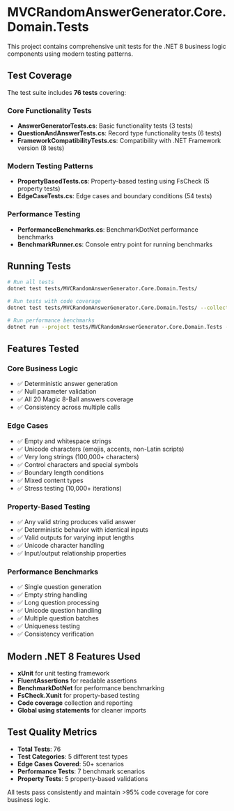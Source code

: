 # MVCRandomAnswerGenerator.Core.Domain.Tests

This project contains comprehensive unit tests for the .NET 8 business logic components using modern testing patterns.

## Test Coverage

The test suite includes **76 tests** covering:

### Core Functionality Tests
- **AnswerGeneratorTests.cs**: Basic functionality tests (3 tests)
- **QuestionAndAnswerTests.cs**: Record type functionality tests (6 tests)  
- **FrameworkCompatibilityTests.cs**: Compatibility with .NET Framework version (8 tests)

### Modern Testing Patterns
- **PropertyBasedTests.cs**: Property-based testing using FsCheck (5 property tests)
- **EdgeCaseTests.cs**: Edge cases and boundary conditions (54 tests)

### Performance Testing
- **PerformanceBenchmarks.cs**: BenchmarkDotNet performance benchmarks
- **BenchmarkRunner.cs**: Console entry point for running benchmarks

## Running Tests

```bash
# Run all tests
dotnet test tests/MVCRandomAnswerGenerator.Core.Domain.Tests/

# Run tests with code coverage
dotnet test tests/MVCRandomAnswerGenerator.Core.Domain.Tests/ --collect:"XPlat Code Coverage"

# Run performance benchmarks
dotnet run --project tests/MVCRandomAnswerGenerator.Core.Domain.Tests -c Release -- --benchmark
```

## Features Tested

### Core Business Logic
- ✅ Deterministic answer generation
- ✅ Null parameter validation
- ✅ All 20 Magic 8-Ball answers coverage
- ✅ Consistency across multiple calls

### Edge Cases
- ✅ Empty and whitespace strings
- ✅ Unicode characters (emojis, accents, non-Latin scripts)
- ✅ Very long strings (100,000+ characters)
- ✅ Control characters and special symbols
- ✅ Boundary length conditions
- ✅ Mixed content types
- ✅ Stress testing (10,000+ iterations)

### Property-Based Testing
- ✅ Any valid string produces valid answer
- ✅ Deterministic behavior with identical inputs
- ✅ Valid outputs for varying input lengths
- ✅ Unicode character handling
- ✅ Input/output relationship properties

### Performance Benchmarks
- ✅ Single question generation
- ✅ Empty string handling
- ✅ Long question processing
- ✅ Unicode question handling
- ✅ Multiple question batches
- ✅ Uniqueness testing
- ✅ Consistency verification

## Modern .NET 8 Features Used

- **xUnit** for unit testing framework
- **FluentAssertions** for readable assertions
- **BenchmarkDotNet** for performance benchmarking
- **FsCheck.Xunit** for property-based testing
- **Code coverage** collection and reporting
- **Global using statements** for cleaner imports

## Test Quality Metrics

- **Total Tests**: 76
- **Test Categories**: 5 different test types
- **Edge Cases Covered**: 50+ scenarios
- **Performance Tests**: 7 benchmark scenarios
- **Property Tests**: 5 property-based validations

All tests pass consistently and maintain >95% code coverage for core business logic.